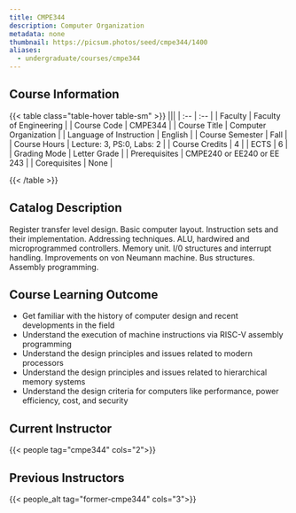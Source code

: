 ```yaml
---
title: CMPE344
description: Computer Organization
metadata: none
thumbnail: https://picsum.photos/seed/cmpe344/1400
aliases:
  - undergraduate/courses/cmpe344
---
```


## Course Information

<!-- prettier-ignore-start -->
{{< table class="table-hover table-sm" >}}
|||
| :-- | :-- |
| Faculty | Faculty of Engineering |
| Course Code | CMPE344 |
| Course Title | Computer Organization |
| Language of Instruction | English |
| Course Semester | Fall |
| Course Hours | Lecture: 3, PS:0, Labs: 2 |
| Course Credits | 4 |
| ECTS | 6 |
| Grading Mode | Letter Grade |
| Prerequisites | CMPE240 or EE240 or EE 243 |
| Corequisites | None |

{{< /table >}}
<!-- prettier-ignore-end -->

## Catalog Description

Register transfer level design. Basic computer layout. Instruction sets and
their implementation. Addressing techniques. ALU, hardwired and microprogrammed
controllers. Memory unit. I/0 structures and interrupt handling. Improvements on
von Neumann machine. Bus structures. Assembly programming.

## Course Learning Outcome

- Get familiar with the history of computer design and recent developments in
  the field
- Understand the execution of machine instructions via RISC-V assembly
  programming
- Understand the design principles and issues related to modern processors
- Understand the design principles and issues related to hierarchical memory
  systems
- Understand the design criteria for computers like performance, power
  efficiency, cost, and security

## Current Instructor

{{< people tag="cmpe344" cols="2">}}

## Previous Instructors

{{< people_alt tag="former-cmpe344" cols="3">}}
